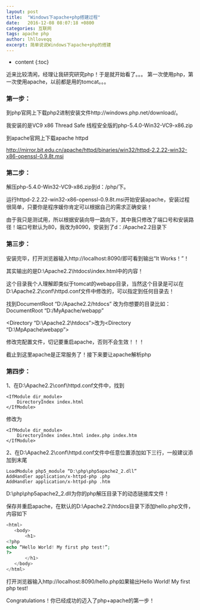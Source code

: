 ```yaml
---
layout: post
title:  "Windows下apache+php搭建过程"
date:   2016-12-08 08:07:18 +0800
categories: 互联网
tags: apache php
author: lhlloveqq
excerpt: 简单说说Windows下apache+php的搭建
---
```


* content
{:toc}

近来比较清闲，经理让我研究研究php！于是就开始看了。。。  第一次使用php，第一次使用apache，以前都是用的tomcat。。。

### 第一步： ###
  
到php官网上下载php2进制安装文件http://windows.php.net/download/。  

我安装的是VC9 x86 Thread Safe 线程安全版的php-5.4.0-Win32-VC9-x86.zip

到apache官网上下载apache httpd  

http://mirror.bit.edu.cn/apache/httpd/binaries/win32/httpd-2.2.22-win32-x86-openssl-0.9.8t.msi

### 第二步： ###
 
解压php-5.4.0-Win32-VC9-x86.zip到d：/php/下。  

运行httpd-2.2.22-win32-x86-openssl-0.9.8t.msi开始安装apache，安装过程很简单，只要你是程序媛你肯定可以根据自己的需求正确安装！

由于我只是测试用，所以根据安装向导一路向下，其中我只修改了端口号和安装路径！端口号默认为80，我改为8090，安装到了d：/Apache2.2目录下

### 第三步： ###

安装完毕，打开浏览器输入http://localhost:8090/即可看到输出“It Works！”！  

其实输出的是D:\Apache2.2\htdocs\index.html中的内容！

这个目录我个人理解即类似于tomcat的webapp目录，当然这个目录是可以在D:\Apache2.2\conf\httpd.conf文件中修改的，可以指定到任何目录去！  

找到DocumentRoot “D:/Apache2.2/htdocs” 改为你想要的目录比如：DocumentRoot “D:/MyApache/webapp”  

<Directory “D:\Apache2.2\htdocs”>改为<Directory “D:\MpApache\webapp”>

修改完配置文件，切记要重启apache，否则不会生效！！！

截止到这里apache是正常服务了！接下来要让apache解析php

### 第四步： ###

1、在D:\Apache2.2\conf\httpd.conf文件中，找到

    <IfModule dir_module>
        DirectoryIndex index.html
    </IfModule>

修改为

    <IfModule dir_module>
        DirectoryIndex index.html index.php index.htm
    </IfModule>

2、在D:\Apache2.2\conf\httpd.conf文件中任意位置添加如下三行，一般建议添加到末尾

    LoadModule php5_module “D:\php\php5apache2_2.dll”
    AddHandler application/x-httpd-php .php
    AddHandler application/x-httpd-php .htm

D:\php\php5apache2_2.dll为你的php解压目录下的动态链接库文件！  

保存并重启apache，在默认的D:\Apache2.2\htdocs目录下添加hello.php文件，内容如下

```php
<html>
   <body>
       <h1>
<?php
echo “Hello World! My first php test!”;
?>
       </h1>
   </body>
</html>
```

打开浏览器输入http://localhost:8090/hello.php如果输出Hello World! My first php test!

Congratulations！你已经成功的迈入了php+apache的第一步！